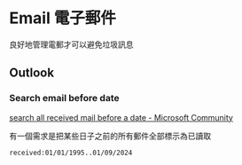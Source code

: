 # Email 電子郵件

良好地管理電郵才可以避免垃圾訊息

## Outlook

### Search email before date

[search all received mail before a date - Microsoft Community](https://answers.microsoft.com/en-us/outlook_com/forum/all/search-all-received-mail-before-a-date/93a7a7f0-ea2c-4b12-b293-0bea439db5b3)

有一個需求是把某些日子之前的所有郵件全部標示為已讀取

```
received:01/01/1995..01/09/2024
```


